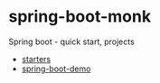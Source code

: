 # spring-boot-monk
Spring boot - quick start, projects
- [starters](https://github.com/shubhajitml/spring-boot-monk/tree/main/starters)
- [spring-boot-demo](https://github.com/shubhajitml/spring-boot-monk/tree/main/spring-boot-demo)
